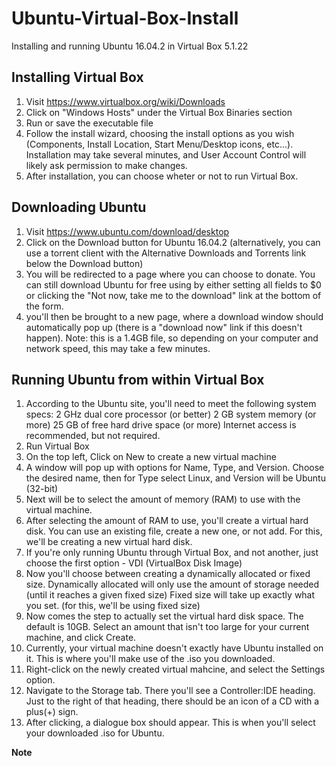 # Ubuntu-Virtual-Box-Install
Installing and running Ubuntu 16.04.2 in Virtual Box 5.1.22

## Installing Virtual Box

1. Visit https://www.virtualbox.org/wiki/Downloads
2. Click on "Windows Hosts" under the Virtual Box Binaries section
3. Run or save the executable file
4. Follow the install wizard, choosing the install options as you wish (Components, Install Location, Start Menu/Desktop icons, etc...). Installation may take several minutes, and User Account Control will likely ask permission to make changes.
5. After installation, you can choose wheter or not to run Virtual Box.

## Downloading Ubuntu

1. Visit https://www.ubuntu.com/download/desktop
2. Click on the Download button for Ubuntu 16.04.2 (alternatively, you can use a torrent client with the Alternative Downloads and Torrents link below the Download button)
3. You will be redirected to a page where you can choose to donate. You can still download Ubuntu for free using by either setting all fields to $0 or clicking the "Not now, take me to the download" link at the bottom of the form.
4. you'll then be brought to a new page, where a download window should automatically pop up (there is a "download now" link if this doesn't happen). Note: this is a 1.4GB file, so depending on your computer and network speed, this may take a few minutes.

## Running Ubuntu from within Virtual Box

1. According to the Ubuntu site, you'll need to meet the following system specs:
    2 GHz dual core processor (or better)
    2 GB system memory (or more)
    25 GB of free hard drive space (or more)
    Internet access is recommended, but not required.
2. Run Virtual Box
3. On the top left, Click on New to create a new virtual machine
4. A window will pop up with options for Name, Type, and Version.
  Choose the desired name, then for Type select Linux, and Version will be Ubuntu (32-bit)
5. Next will be to select the amount of memory (RAM) to use with the virtual machine. 
6. After selecting the amount of RAM to use, you'll create a virtual hard disk. You can use an existing file, create a new one, or not add. For this, we'll be creating a new virtual hard disk.
7. If you're only running Ubuntu through Virtual Box, and not another, just choose the first option - VDI (VirtualBox Disk Image)
8. Now you'll choose between creating a dynamically allocated or fixed size.
  Dynamically allocated will only use the amount of storage needed (until it reaches a given fixed size)
  Fixed size will take up exactly what you set. (for this, we'll be using fixed size)
9. Now comes the step to actually set the virtual hard disk space. The default is 10GB. Select an amount that isn't too large for your current machine, and click Create.
10. Currently, your virtual machine doesn't exactly have Ubuntu installed on it. This is where you'll make use of the .iso you downloaded.
11. Right-click on the newly created virtual mahcine, and select the Settings option.
12. Navigate to the Storage tab. There you'll see a Controller:IDE heading. Just to the right of that heading, there should be an icon of a CD with a plus(+) sign. 
13. After clicking, a dialogue box should appear. This is when you'll select your downloaded .iso for Ubuntu.

**Note**


